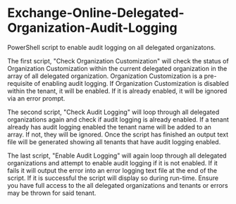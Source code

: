 # Exchange-Online-Delegated-Organization-Audit-Logging
PowerShell script to enable audit logging on all delegated organizatons.


The first script, "Check Organization Customization" will check the status of Organization Customization within the current delegated organization in the array of all delegated organization. Organization Customization is a pre-requisite of enabling audit logging. If Organization Customization is disabled within the tenant, it will be enabled. If it is already enabled, it will be ignored via an error prompt.

The second script, "Check Audit Logging" will loop through all delegated organizations again and check if audit logging is already enabled. If a tenant already has audit logging enabled the tenant name will be added to an array. If not, they will be ignored. Once the script has finished an output text file will be generated showing all tenants that have audit logging enabled.

The last script, "Enable Audit Logging" will again loop through all delegated organizations and attempt to enable audit logging if it is not enabled. If it fails it will output the error into an error logging text file at the end of the script. If it is successful the script will display so during run-time. Ensure you have full access to the all delegated organizations and tenants or errors may be thrown for said tenant.
